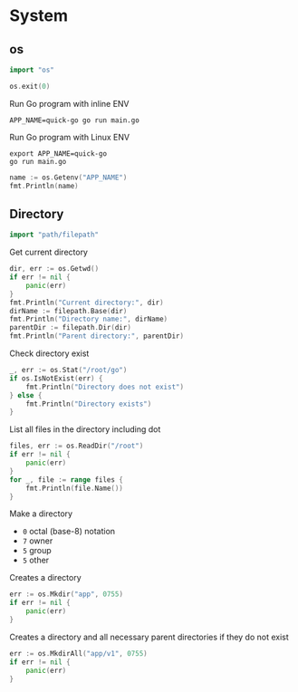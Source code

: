 # System

## os

```go
import "os"
```

```go
os.exit(0)
```

Run Go program with inline ENV
```shell
APP_NAME=quick-go go run main.go
```

Run Go program with Linux ENV
```shell
export APP_NAME=quick-go
go run main.go
```

```go
name := os.Getenv("APP_NAME")
fmt.Println(name)
```

## Directory

```go
import "path/filepath"
```

Get current directory
```go
dir, err := os.Getwd()
if err != nil {
    panic(err)
}
fmt.Println("Current directory:", dir)
dirName := filepath.Base(dir)
fmt.Println("Directory name:", dirName)
parentDir := filepath.Dir(dir)
fmt.Println("Parent directory:", parentDir)
```

Check directory exist
```go
_, err := os.Stat("/root/go")
if os.IsNotExist(err) {
    fmt.Println("Directory does not exist")
} else {
    fmt.Println("Directory exists")
}
```

List all files in the directory including dot
```go
files, err := os.ReadDir("/root")
if err != nil {
    panic(err)
}
for _, file := range files {
    fmt.Println(file.Name())
}
```

Make a directory
* `0` octal (base-8) notation
* `7` owner
* `5` group
* `5` other

Creates a directory
```go
err := os.Mkdir("app", 0755)
if err != nil {
    panic(err)
}
```

Creates a directory and all necessary parent directories if they do not exist
```go
err := os.MkdirAll("app/v1", 0755)
if err != nil {
    panic(err)
}
```
